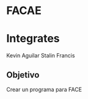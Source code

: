 # FACAE
Integrates
==========
Kevin Aguilar
Stalin Francis

Objetivo
---------
Crear un programa para FACE
